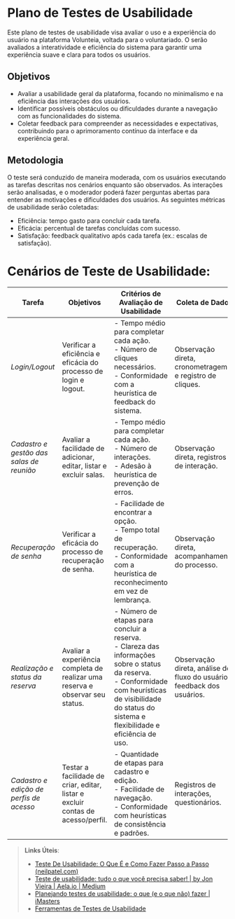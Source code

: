 # Plano de Testes de Usabilidade
 
Este plano de testes de usabilidade visa avaliar o uso e a experiência do usuário na plataforma Volunteia, voltada para o voluntariado. O serão avaliados a interatividade e eficiência do sistema para garantir uma experiência suave e clara para todos os usuários.
 
## Objetivos
 
- Avaliar a usabilidade geral da plataforma, focando no minimalismo e na eficiência das interações dos usuários.
- Identificar possíveis obstáculos ou dificuldades durante a navegação com as funcionalidades do sistema.
- Coletar feedback para compreender as necessidades e expectativas, contribuindo para o aprimoramento contínuo da interface e da experiência geral.
 
## Metodologia
O teste será conduzido de maneira moderada, com os usuários executando as tarefas descritas nos cenários enquanto são observados. As interações serão analisadas, e o moderador poderá fazer perguntas abertas para entender as motivações e dificuldades dos usuários. As seguintes métricas de usabilidade serão coletadas:
- Eficiência: tempo gasto para concluir cada tarefa.
- Eficácia: percentual de tarefas concluídas com sucesso.
- Satisfação: feedback qualitativo após cada tarefa (ex.: escalas de satisfação).
 
# Cenários de Teste de Usabilidade:
 
| Tarefa | Objetivos | Critérios de Avaliação de Usabilidade | Coleta de Dados | Análise dos Resultados | Recomendações |
|--------|-----------|--------------------------------------|-----------------|------------------------|---------------|
| *Login/Logout* | Verificar a eficiência e eficácia do processo de login e logout. | - Tempo médio para completar cada ação.<br>- Número de cliques necessários.<br>- Conformidade com a heurística de feedback do sistema. | Observação direta, cronometragem, e registro de cliques. | Identificar demoras, erros de entrada, ou confusões sobre o estado do login. | Melhorar feedback visual durante o processo e simplificar o formulário de login. |
| *Cadastro e gestão das salas de reunião* | Avaliar a facilidade de adicionar, editar, listar e excluir salas. | - Tempo médio para completar cada ação.<br>- Número de interações.<br>- Adesão à heurística de prevenção de erros. | Observação direta, registros de interação. | Verificar se os usuários conseguem realizar as tarefas sem assistência e identificar pontos de erro. | Simplificar interface de gerenciamento e adicionar confirmações de exclusão. |
| *Recuperação de senha* | Verificar a eficácia do processo de recuperação de senha. | - Facilidade de encontrar a opção.<br>- Tempo total de recuperação.<br>- Conformidade com a heurística de reconhecimento em vez de lembrança. | Observação direta, acompanhamento do processo. | Analisar se o processo é intuitivo e quais os obstáculos encontrados. | Melhorar instruções e visibilidade da opção de recuperação de senha. |
| *Realização e status da reserva* | Avaliar a experiência completa de realizar uma reserva e observar seu status. | - Número de etapas para concluir a reserva.<br>- Clareza das informações sobre o status da reserva.<br>- Conformidade com heurísticas de visibilidade do status do sistema e flexibilidade e eficiência de uso. | Observação direta, análise de fluxo do usuário, feedback dos usuários. | Determinar se o usuário compreende cada etapa do processo e o estado ds reserva. | Otimizar etapas, melhorar feedback sobre o status, e oferecer personalizações de interface. |
| *Cadastro e edição de perfis de acesso* | Testar a facilidade de criar, editar, listar e excluir contas de acesso/perfil. | - Quantidade de etapas para cadastro e edição.<br>- Facilidade de navegação.<br>- Conformidade com heurísticas de consistência e padrões. | Registros de interações, questionários. | Avaliar a intuitividade do processo e identificar inconsistências. | Simplificar o processo de cadastro, usar linguagem clara, e manter consistência visual. |
 

> **Links Úteis**:
> - [Teste De Usabilidade: O Que É e Como Fazer Passo a Passo (neilpatel.com)](https://neilpatel.com/br/blog/teste-de-usabilidade/)
> - [Teste de usabilidade: tudo o que você precisa saber! | by Jon Vieira | Aela.io | Medium](https://medium.com/aela/teste-de-usabilidade-o-que-voc%C3%AA-precisa-saber-39a36343d9a6/)
> - [Planejando testes de usabilidade: o que (e o que não) fazer | iMasters](https://imasters.com.br/design-ux/planejando-testes-de-usabilidade-o-que-e-o-que-nao-fazer/)
> - [Ferramentas de Testes de Usabilidade](https://www.usability.gov/how-to-and-tools/resources/templates.html)
